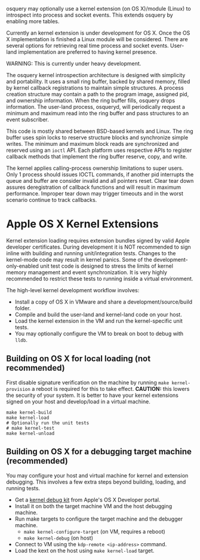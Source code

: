osquery may optionally use a kernel extension (on OS X)/module (Linux) to introspect into process and socket events. This extends osquery by enabling more tables.

Currently an kernel extension is under development for OS X. Once the OS X implementation is finished a Linux module will be considered. There are several options for retrieving real time process and socket events. User-land implementation are preferred to having kernel presence.

WARNING: This is currently under heavy development.

The osquery kernel introspection architecture is designed with simplicity and portability. It uses a small ring buffer, backed by shared memory, filled by kernel callback registrations to maintain simple structures. A process creation structure may contain a path to the program image, assigned pid, and ownership information. When the ring buffer fills, osquery drops information. The user-land process, osqueryd, will periodically request a minimum and maximum read into the ring buffer and pass structures to an event subscriber.

This code is mostly shared between BSD-based kernels and Linux. The ring buffer uses spin locks to reserve structure blocks and synchronize simple writes. The minimum and maximum block reads are synchronized and reserved using an `ioctl` API. Each platform uses respective APIs to register callback methods that implement the ring buffer reserve, copy, and write.

The kernel applies calling-process ownership limitations to super users. Only 1 process should issues IOCTL commands, if another pid interrupts the queue and buffer are consider invalid and all pointers reset. Clear tear down assures deregistration of callback functions and will result in maximum performance. Improper tear down may trigger timeouts and in the worst scenario continue to track callbacks.

# Apple OS X Kernel Extensions

Kernel extension loading requires extension bundles signed by valid Apple developer certificates. During development it is NOT recommended to sign inline with building and running unit/integration tests. Changes to the kernel-mode code may result in kernel panics. Some of the development-only-enabled unit test code is designed to stress the limits of kernel memory management and event synchronization. It is very highly recommended to restrict these tests to running inside a virtual environment.

The high-level kernel development workflow involves:
- Install a copy of OS X in VMware and share a development/source/build folder.
- Compile and build the user-land and kernel-land code on your host.
- Load the kernel extension in the VM and run the kernel-specific unit tests.
- You may optionally configure the VM to break on boot to debug with `lldb`.

## Building on OS X for local loading (not recommended)

First disable signature verification on the machine by running `make kernel-provision` a reboot is required for this to take effect.  **CAUTION:** this lowers the security of your system.  It is better to have your kernel extensions signed on your host and develop/load in a virtual machine.

```
make kernel-build
make kernel-load
# Optionally run the unit tests
# make kernel-test
make kernel-unload
```

## Building on OS X for a debugging target machine (recommended)

You may configure your host and virtual machine for kernel and extension debugging. This involves a few extra steps beyond building, loading, and running tests.

- Get a [kernel debug kit](https://developer.apple.com/downloads/) from Apple's OS X Developer portal.
- Install it on both the target machine VM and the host debugging machine.
- Run make targets to configure the target machine and the debugger machine.
  - `make kernel-configure-target`  (on VM, requires a reboot)
  - `make kernel-debug` (on host)
- Connect to VM using the `kdp-remote <ip-address>` command.
- Load the kext on the host using `make kernel-load` target.


